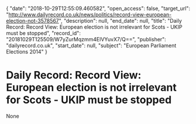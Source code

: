 {
  "date": "2018-10-29T12:55:09.460582", 
  "open_access": false, 
  "target_url": "http://www.dailyrecord.co.uk/news/politics/record-view-european-election-not-3578567", 
  "description": null, 
  "end_date": null, 
  "title": "Daily Record: Record View: European election is not irrelevant for Scots - UKIP must be stopped", 
  "record_id": "20181029T125509/W7yZurMqzmm4ElVYuvX7/Q==", 
  "publisher": "dailyrecord.co.uk", 
  "start_date": null, 
  "subject": "European Parliament Elections 2014"
}

# Daily Record: Record View: European election is not irrelevant for Scots - UKIP must be stopped

None